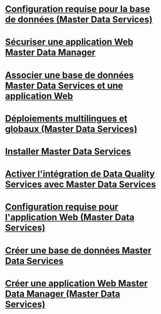 # [Configuration requise pour la base de données (Master Data Services)](database-requirements-master-data-services.md)
# [Sécuriser une application Web Master Data Manager](secure-a-master-data-manager-web-application.md)
# [Associer une base de données Master Data Services et une application Web](associate-a-master-data-services-database-and-web-application.md)
# [Déploiements multilingues et globaux (Master Data Services)](multi-lingual-and-global-deployments-master-data-services.md)
# [Installer Master Data Services](install-master-data-services.md)
# [Activer l'intégration de Data Quality Services avec Master Data Services](enable-data-quality-services-integration-with-master-data-services.md)
# [Configuration requise pour l'application Web (Master Data Services)](web-application-requirements-master-data-services.md)
# [Créer une base de données Master Data Services](create-a-master-data-services-database.md)
# [Créer une application Web Master Data Manager (Master Data Services)](create-a-master-data-manager-web-application-master-data-services.md)
